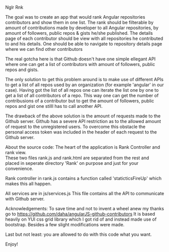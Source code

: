 Nglr Rnk

The goal was to create an app that would rank Angular repositories contributors and show them in one list.
The rank should be filterable by amount of contributions made by developer to all Angular repositories, by amount of followers, public repos & gists he/she published.
The details page of each contributor should be view with all repositories he contributed to and his details.
One should be able to navigate to repository details page where we can find other contributors


The real gotcha here is that Github doesn't have one simple ellegant API where one can get a list of contributors with amount of followers, public repos and gists.


The only solution to get this problem around is to make use of different APIs to get a list of all repos used by an organization (for example 'angular' in our case).
Having got the list of all repos one can iterate the list one by one  to get a list  of all contributors of a repo. This way one can get the number of contribusions of a contributor but to get the amount of followers, public repos and gist one stilll has to call another API.

The drawback of the above solution is the amount of requests made to the Github server.  Github has a severe API restriction as to the allowed amount of request to the unregistered users.
To overcome this obstacle the personal access token was included in the header of each request to the Github server.


About the source code:
The heart of the application is Rank Controller and rank view.  
These two files rank.js and rank.html are separated from the rest and placed in seperate directory 'Rank' on purpose and just for your convenience.

Rank controller in rank.js contains a function called 'staticticsFireUp' which makes this all happen.

All services are in js/services.js  This file contains all the API to communicate with Github server.


Acknowledgements:
To save time and not to invent a wheel anew my thanks go to https://github.com/daha/angularJS-github-contributors
It is based heavily on YUI css grid library which I got rid of and instead made use of bootstrap. Besides a few slight modifications were made.

Last but not least: you are allowed to do with this code what you want.

Enjoy!



